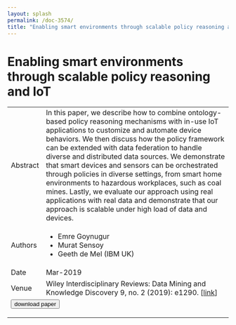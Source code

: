 ```yaml
---
layout: splash
permalink: /doc-3574/
title: "Enabling smart environments through scalable policy reasoning and IoT"
---
```


# Enabling smart environments through scalable policy reasoning and IoT

<table>
    <tbody>
    <tr>
        <td>Abstract</td>
        <td>In this paper, we describe how to combine ontology-based policy reasoning mechanisms with in-use IoT applications to customize and automate device behaviors. We then discuss how the policy framework can be extended with data federation to handle diverse and distributed data sources. We demonstrate that smart devices and sensors can be orchestrated through policies in diverse settings, from smart home environments to hazardous workplaces, such as coal mines. Lastly, we evaluate our approach using real applications with real data and demonstrate that our approach is scalable under high load of data and devices.</td>
    </tr>
    <tr>
        <td>Authors</td>
        <td>
            <ul>
                <li>Emre Goynugur</li>
                <li>Murat Sensoy</li>
                <li>Geeth de Mel (IBM UK)</li>
            </ul>
        </td>
    </tr>
    <tr>
        <td>Date</td>
        <td>Mar-2019</td>
    </tr>
    <tr>
        <td>Venue</td>
        <td>Wiley Interdisciplinary Reviews: Data Mining and Knowledge Discovery 9, no. 2 (2019): e1290. [<a href="https://onlinelibrary.wiley.com/doi/10.1002/widm.1290">link</a>]</td>
    </tr>
        <tr>
            <td colspan="2">
                <form method="get" action="https://ibm.box.com/v/doc-3574-paper">
                    <button type="submit">download paper</button>
                </form>
            </td>
        </tr>
    </tbody>
</table>
